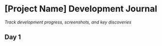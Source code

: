 # [Project Name] Development Journal

*Track development progress, screenshots, and key discoveries*

## Day 1 